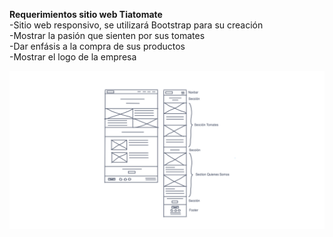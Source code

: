 <b>Requerimientos sitio web Tiatomate</b><br>
-Sitio web responsivo, se utilizará Bootstrap para su creación<br>
-Mostrar la pasión que sienten por sus tomates<br>
-Dar enfásis a la compra de sus productos<br>
-Mostrar el logo de la empresa

<img src="Sketch.png">
